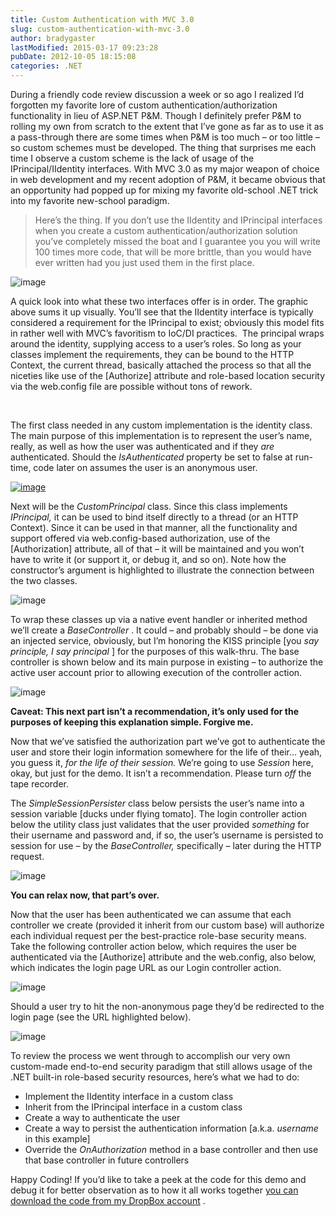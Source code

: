 ```yaml
---
title: Custom Authentication with MVC 3.0
slug: custom-authentication-with-mvc-3.0
author: bradygaster
lastModified: 2015-03-17 09:23:28
pubDate: 2012-10-05 18:15:08
categories: .NET
---
```


<p>During a friendly code review discussion a week or so ago I realized I&#x2019;d forgotten my favorite lore of custom authentication/authorization functionality in lieu of ASP.NET P&amp;M. Though I definitely prefer P&amp;M to rolling my own from scratch to the extent
  that I&#x2019;ve gone as far as to use it as a pass-through there are some times when P&amp;M is too much &#x2013; or too little &#x2013; so custom schemes must be developed. The thing that surprises me each time I observe a custom scheme is the lack of usage of the IPrincipal/IIdentity
  interfaces. With MVC 3.0 as my major weapon of choice in web development and my recent adoption of P&amp;M, it became obvious that an opportunity had popped up for mixing my favorite old-school .NET trick into my favorite new-school paradigm.</p>
<blockquote>
  <p>Here&#x2019;s the thing. If you don&#x2019;t use the IIdentity and IPrincipal interfaces when you create a custom authentication/authorization solution you&#x2019;ve completely missed the boat and I guarantee you you will write 100 times more code, that will be more brittle,
    than you would have ever written had you just used them in the first place.</p>
</blockquote>
<p>
  <img src="/posts/custom-authentication-with-mvc-3.0/media/IPrincipal-IIdentity_6.png" alt="image">
</p>
<p>A quick look into what these two interfaces offer is in order. The graphic above sums it up visually. You&#x2019;ll see that the IIdentity interface is typically considered a requirement for the IPrincipal to exist; obviously this model fits in rather well with
  MVC&#x2019;s favoritism to IoC/DI practices.&#xA0; The principal wraps around the identity, supplying access to a user&#x2019;s roles. So long as your classes implement the requirements, they can be bound to the HTTP Context, the current thread, basically attached the
  process so that all the niceties like use of the [Authorize] attribute and role-based location security via the web.config file are possible without tons of rework.</p>
<p>&#xA0;</p>
<p>The first class needed in any custom implementation is the identity class. The main purpose of this implementation is to represent the user&#x2019;s name, really, as well as how the user was authenticated and if they <em>are </em> authenticated. Should the <em>IsAuthenticated </em> property
  be set to false at run-time, code later on assumes the user is an anonymous user.</p>
<p>
  <a href="/Media/Default/Windows-Live-Writer/Custom-Authentication-with-MVC-3.0_12B49/image_2.png">
    <img src="/posts/custom-authentication-with-mvc-3.0/media/image_thumb.png" alt="image">
  </a> 
</p>
<p>Next will be the <em>CustomPrincipal </em> class. Since this class implements <em>IPrincipal, </em> it can be used to bind itself directly to a thread (or an HTTP Context). Since it can be used in that manner, all the functionality and support offered via
  web.config-based authorization, use of the [Authorization] attribute, all of that &#x2013; it will be maintained and you won&#x2019;t have to write it (or support it, or debug it, and so on). Note how the constructor&#x2019;s argument is highlighted to illustrate the connection
  between the two classes.</p>
<p>
  <img src="/posts/custom-authentication-with-mvc-3.0/media/image_5.png" alt="image">
</p>
<p>To wrap these classes up via a native event handler or inherited method we&#x2019;ll create a <em>BaseController</em> . It could &#x2013; and probably should &#x2013; be done via an injected service, obviously, but I&#x2019;m honoring the KISS principle [you <em>say principle, I say principal</em> ]
  for the purposes of this walk-thru. The base controller is shown below and its main purpose in existing &#x2013; to authorize the active user account prior to allowing execution of the controller action.</p>
<p>
  <img src="/posts/custom-authentication-with-mvc-3.0/media/image_10.png" alt="image">
</p>
<p><strong>Caveat: This next part isn&#x2019;t a recommendation, it&#x2019;s only used for the purposes of keeping this explanation simple. Forgive me. </strong> </p>
<p>Now that we&#x2019;ve satisfied the authorization part we&#x2019;ve got to authenticate the user and store their login information somewhere for the life of their&#x2026; yeah, you guess it, <em>for the life of their session. </em> We&#x2019;re going to use <em>Session </em> here,
  okay, but just for the demo. It isn&#x2019;t a recommendation. Please turn <em>off </em> the tape recorder.</p>
<p>The <em>SimpleSessionPersister</em>  class below persists the user&#x2019;s name into a session variable [ducks under flying tomato]. The login controller action below the utility class just validates that the user provided <em>something </em> for their username
  and password and, if so, the user&#x2019;s username is persisted to session for use &#x2013; by the <em>BaseController, </em> specifically &#x2013; later during the HTTP request.</p>
<p>
  <img src="/posts/custom-authentication-with-mvc-3.0/media/image_13.png" alt="image">
</p>
<p><strong>You can relax now, that part&#x2019;s over. </strong> </p>
<p>Now that the user has been authenticated we can assume that each controller we create (provided it inherit from our custom base) will authorize each individual request per the best-practice role-base security means. Take the following controller action
  below, which requires the user be authenticated via the [Authorize] attribute and the web.config, also below, which indicates the login page URL as our Login controller action.</p>
<p>
  <img src="/posts/custom-authentication-with-mvc-3.0/media/image_25.png" alt="image">
</p>
<p>Should a user try to hit the non-anonymous page they&#x2019;d be redirected to the login page (see the URL highlighted below).&#xA0;</p>
<p>
  <img src="/posts/custom-authentication-with-mvc-3.0/media/image_22.png" alt="image">
</p>
<p>To review the process we went through to accomplish our very own custom-made end-to-end security paradigm that still allows usage of the .NET built-in role-based security resources, here&#x2019;s what we had to do:</p>
<ul>
  <li>Implement the IIdentity interface in a custom class</li>
  <li>Inherit from the IPrincipal interface in a custom class</li>
  <li>Create a way to authenticate the user</li>
  <li>Create a way to persist the authentication information [a.k.a. <em>username</em>  in this example]</li>
  <li>Override the <em>OnAuthorization </em> method in a base controller and then use that base controller in future controllers</li>
</ul>
<p>Happy Coding! If you&#x2019;d like to take a peek at the code for this demo and debug it for better observation as to how it all works together
  <a href="http://dl.dropbox.com/u/3597725/MVCCustomAuthSample.zip">you can download the code from my DropBox account</a> .</p>

